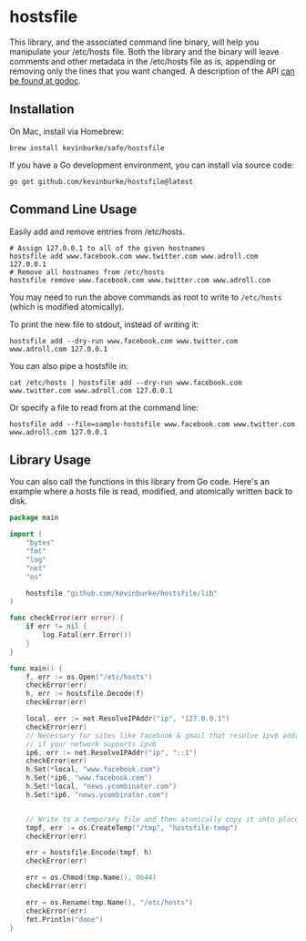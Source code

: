 # hostsfile

This library, and the associated command line binary, will help you manipulate
your /etc/hosts file. Both the library and the binary will leave comments
and other metadata in the /etc/hosts file as is, appending or removing only
the lines that you want changed. A description of the API [can be found at
godoc][godoc].

## Installation

On Mac, install via Homebrew:

```
brew install kevinburke/safe/hostsfile
```


If you have a Go development environment, you can install via source code:

    go get github.com/kevinburke/hostsfile@latest

## Command Line Usage

Easily add and remove entries from /etc/hosts.

```
# Assign 127.0.0.1 to all of the given hostnames
hostsfile add www.facebook.com www.twitter.com www.adroll.com 127.0.0.1
# Remove all hostnames from /etc/hosts
hostsfile remove www.facebook.com www.twitter.com www.adroll.com
```

You may need to run the above commands as root to write to `/etc/hosts` (which
is modified atomically).

To print the new file to stdout, instead of writing it:

```
hostsfile add --dry-run www.facebook.com www.twitter.com www.adroll.com 127.0.0.1
```

You can also pipe a hostsfile in:

```
cat /etc/hosts | hostsfile add --dry-run www.facebook.com www.twitter.com www.adroll.com 127.0.0.1
```

Or specify a file to read from at the command line:

```
hostsfile add --file=sample-hostsfile www.facebook.com www.twitter.com www.adroll.com 127.0.0.1
```

## Library Usage

You can also call the functions in this library from Go code. Here's an example
where a hosts file is read, modified, and atomically written back to disk.

```go
package main

import (
	"bytes"
	"fmt"
	"log"
	"net"
	"os"

	hostsfile "github.com/kevinburke/hostsfile/lib"
)

func checkError(err error) {
	if err != nil {
		log.Fatal(err.Error())
	}
}

func main() {
	f, err := os.Open("/etc/hosts")
	checkError(err)
	h, err := hostsfile.Decode(f)
	checkError(err)

	local, err := net.ResolveIPAddr("ip", "127.0.0.1")
	checkError(err)
	// Necessary for sites like facebook & gmail that resolve ipv6 addresses,
	// if your network supports ipv6
	ip6, err := net.ResolveIPAddr("ip", "::1")
	checkError(err)
	h.Set(*local, "www.facebook.com")
	h.Set(*ip6, "www.facebook.com")
	h.Set(*local, "news.ycombinator.com")
	h.Set(*ip6, "news.ycombinator.com")


	// Write to a temporary file and then atomically copy it into place.
	tmpf, err := os.CreateTemp("/tmp", "hostsfile-temp")
	checkError(err)

	err = hostsfile.Encode(tmpf, h)
	checkError(err)

	err = os.Chmod(tmp.Name(), 0644)
	checkError(err)

	err = os.Rename(tmp.Name(), "/etc/hosts")
	checkError(err)
	fmt.Println("done")
}
```

[godoc]: https://godoc.org/github.com/kevinburke/hostsfile
